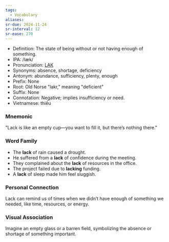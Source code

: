 ```yaml
---
tags:
  - Vocabulary
aliases:
sr-due: 2024-11-24
sr-interval: 12
sr-ease: 270
---
```

- Definition: The state of being without or not having enough of something.
- IPA: /læk/
- Pronunciation: [LAK](https://www.google.com/search?q=how+to+pronounce=lack)
- Synonyms: absence, shortage, deficiency
- Antonym: abundance, sufficiency, plenty, enough
- Prefix: None
- Root: Old Norse "lakr," meaning "deficient"
- Suffix: None
- Connotation: Negative; implies insufficiency or need.
- Vietnamese: thiếu

### Mnemonic

"Lack is like an empty cup—you want to fill it, but there’s nothing there."

### Word Family
- The **lack** of rain caused a drought.
- He suffered from a **lack** of confidence during the meeting.
- They complained about the **lack** of resources in the office.
- The project failed due to **lacking** funding.
- A **lack** of sleep made him feel sluggish.

### Personal Connection
Lack can remind us of times when we didn’t have enough of something we needed, like time, resources, or energy.

### Visual Association
Imagine an empty glass or a barren field, symbolizing the absence or shortage of something important.
